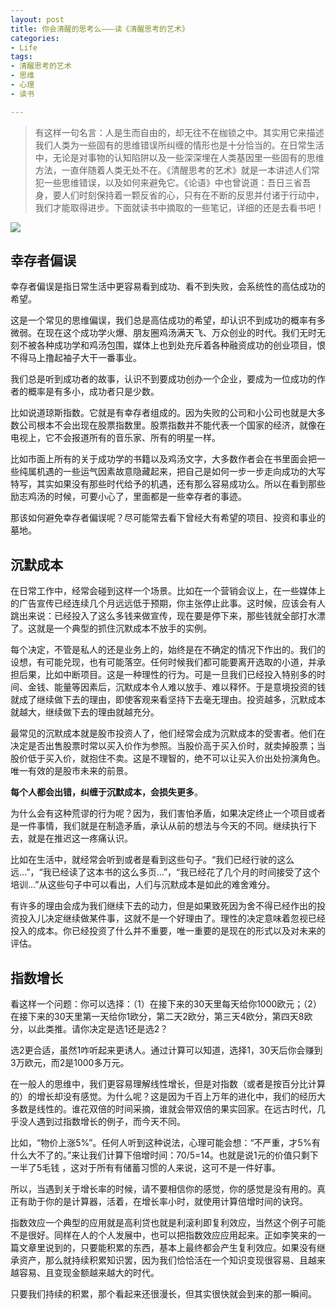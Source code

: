 ```yaml
---
layout: post
title: 你会清醒的思考么———读《清醒思考的艺术》
categories:
- Life
tags:
- 清醒思考的艺术
- 思维
- 心理
- 读书

---
```


> 有这样一句名言：人是生而自由的，却无往不在枷锁之中。其实用它来描述我们人类为一些固有的思维错误所纠缠的情形也是十分恰当的。在日常生活中，无论是对事物的认知陷阱以及一些深深埋在人类基因里一些固有的思维方法，一直伴随着人类无处不在。《清醒思考的艺术》就是一本讲述人们常犯一些思维错误，以及如何来避免它。《论语》中也曾说道：吾日三省吾身，要人们时刻保持着一颗反省的心，只有在不断的反思并付诸于行动中，我们才能取得进步。下面就读书中摘取的一些笔记，详细的还是去看书吧！

![](https://ws4.sinaimg.cn/large/006tKfTcgy1frwkl8ou0sj30rs0f3n0o.jpg)

## 幸存者偏误

幸存者偏误是指日常生活中更容易看到成功、看不到失败，会系统性的高估成功的希望。

这是一个常见的思维偏误，我们总是高估成功的希望，却认识不到成功的概率有多微弱。在现在这个成功学火爆、朋友圈鸡汤满天飞、万众创业的时代。我们无时无刻不被各种成功学和鸡汤包围，媒体上也到处充斥着各种融资成功的创业项目，恨不得马上撸起袖子大干一番事业。

我们总是听到成功者的故事，认识不到要成功创办一个企业，要成为一位成功的作者的概率是有多小，成功者只是少数。

比如说道琼斯指数。它就是有幸存者组成的。因为失败的公司和小公司也就是大多数公司根本不会出现在股票指数里。股票指数并不能代表一个国家的经济，就像在电视上，它不会报道所有的音乐家、所有的明星一样。

比如市面上所有的关于成功学的书籍以及鸡汤文字，大多数作者会在书里面会把一些纯属机遇的一些运气因素故意隐藏起来，把自己是如何一步一步走向成功的大写特写，其实如果没有那些时代给予的机遇，还有那么容易成功么。所以在看到那些励志鸡汤的时候，可要小心了，里面都是一些幸存者的事迹。

那该如何避免幸存者偏误呢？尽可能常去看下曾经大有希望的项目、投资和事业的墓地。

## 沉默成本

在日常工作中，经常会碰到这样一个场景。比如在一个营销会议上，在一些媒体上的广告宣传已经连续几个月远远低于预期，你主张停止此事。这时候，应该会有人跳出来说：已经投入了这么多钱来做宣传，现在要是停下来，那些钱就全部打水漂了。这就是一个典型的抓住沉默成本不放手的实例。

每个决定，不管是私人的还是业务上的，始终是在不确定的情况下作出的。我们的设想，有可能兑现，也有可能落空。任何时候我们都可能要离开选取的小道，并承担后果，比如中断项目。这是一种理性的行为。可是一旦我们已经投入特别多的时间、金钱、能量等因素后，沉默成本令人难以放手、难以释怀。于是意境投资的钱就成了继续做下去的理由，即使客观来看坚持下去毫无理由。投资越多，沉默成本就越大，继续做下去的理由就越充分。

最常见的沉默成本就是股市投资人了，他们经常会成为沉默成本的受害者。他们在决定是否出售股票时常以买入价作为参照。当股价高于买入价时，就卖掉股票；当股价低于买入价，就抱住不卖。这是不理智的，绝不可以让买入价出处扮演角色。唯一有效的是股市未来的前景。

**每个人都会出错，纠缠于沉默成本，会损失更多**。

为什么会有这种荒谬的行为呢？因为，我们害怕矛盾，如果决定终止一个项目或者是一件事情，我们就是在制造矛盾，承认从前的想法与今天的不同。继续执行下去，就是在推迟这一疼痛认识。

比如在生活中，就经常会听到或者是看到这些句子。“我们已经行驶的这么远...”，“我已经读了这本书的这么多页...”，“我已经花了几个月的时间接受了这个培训...”从这些句子中可以看出，人们与沉默成本是如此的难舍难分。

有许多的理由会成为我们继续下去的动力，但是如果致死因为舍不得已经作出的投资投入儿决定继续做某件事，这就不是一个好理由了。理性的决定意味着忽视已经投入的成本。你已经投资了什么并不重要，唯一重要的是现在的形式以及对未来的评估。

## 指数增长

看这样一个问题：你可以选择：（1）在接下来的30天里每天给你1000欧元；（2）在接下来的30天里第一天给你1欧分，第二天2欧分，第三天4欧分，第四天8欧分，以此类推。请你决定是选1还是选2？

选2更合适，虽然1咋听起来更诱人。通过计算可以知道，选择1，30天后你会赚到3万欧元，而2是1000多万元。

在一般人的思维中，我们更容易理解线性增长，但是对指数（或者是按百分比计算的）的增长却没有感觉。为什么呢？这是因为千百上万年的进化中，我们的经历大多数是线性的。谁花双倍的时间采摘，谁就会带双倍的果实回家。在远古时代，几乎没人遇到过指数增长的例子，而今天不同。

比如，“物价上涨5%”。任何人听到这种说法，心理可能会想：“不严重，才5%有什么大不了的。”来让我们计算下倍增时间：70/5=14。也就是说1元的价值只剩下一半了5毛钱 ，这对于所有有储蓄习惯的人来说，这可不是一件好事。

所以，当遇到关于增长率的时候，请不要相信你的感觉，你的感觉是没有用的。真正有助于你的是计算器，活着，在增长率小时，就使用计算倍增时间的诀窍。

指数效应一个典型的应用就是高利贷也就是利滚利即复利效应，当然这个例子可能不是很好。同样在人的个人发展中，也可以把指数效应应用起来。正如李笑来的一篇文章里说到的，只要能积累的东西，基本上最终都会产生复利效应。如果没有继承资产，那么就持续积累知识罢，因为我们恰恰活在一个知识变现很容易、且越来越容易、且变现金额越来越大的时代。

只要我们持续的积累，那个看起来还很漫长，但其实很快就会到来的那一瞬间。




